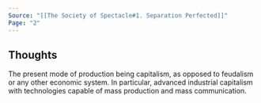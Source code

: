 ```yaml
---
Source: "[[The Society of Spectacle#1. Separation Perfected]]"
Page: "2"
---
```

## Thoughts
The present mode of production being capitalism, as opposed to feudalism or any other economic system. In particular, advanced industrial capitalism with technologies capable of mass production and mass communication.